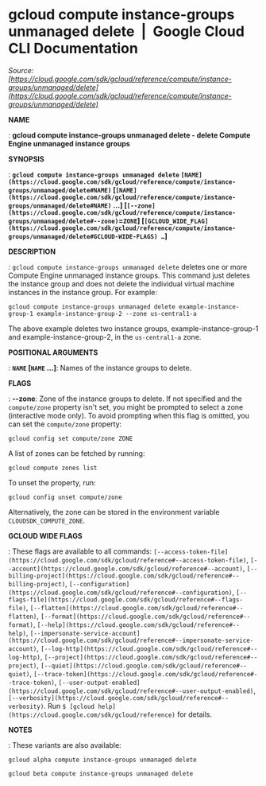 # gcloud compute instance-groups unmanaged delete  |  Google Cloud CLI Documentation

*Source: [https://cloud.google.com/sdk/gcloud/reference/compute/instance-groups/unmanaged/delete](https://cloud.google.com/sdk/gcloud/reference/compute/instance-groups/unmanaged/delete)*

**NAME**

: **gcloud compute instance-groups unmanaged delete - delete Compute Engine unmanaged instance groups**

**SYNOPSIS**

: **`gcloud compute instance-groups unmanaged delete` `[NAME](https://cloud.google.com/sdk/gcloud/reference/compute/instance-groups/unmanaged/delete#NAME)` [`[NAME](https://cloud.google.com/sdk/gcloud/reference/compute/instance-groups/unmanaged/delete#NAME)` …] [`[--zone](https://cloud.google.com/sdk/gcloud/reference/compute/instance-groups/unmanaged/delete#--zone)`=`ZONE`] [`[GCLOUD_WIDE_FLAG](https://cloud.google.com/sdk/gcloud/reference/compute/instance-groups/unmanaged/delete#GCLOUD-WIDE-FLAGS) …`]**

**DESCRIPTION**

: `gcloud compute instance-groups unmanaged delete` deletes one or more
Compute Engine unmanaged instance groups. This command just deletes the instance
group and does not delete the individual virtual machine instances in the
instance group. For example:

```
gcloud compute instance-groups unmanaged delete example-instance-group-1 example-instance-group-2 --zone us-central1-a
```

The above example deletes two instance groups, example-instance-group-1 and
example-instance-group-2, in the
``us-central1-a`` zone.

**POSITIONAL ARGUMENTS**

: **`NAME` [`NAME` …]**:
Names of the instance groups to delete.

**FLAGS**

: **--zone**:
Zone of the instance groups to delete. If not specified and the
``compute/zone`` property isn't set, you might
be prompted to select a zone (interactive mode only).
To avoid prompting when this flag is omitted, you can set the
``compute/zone`` property:

```
gcloud config set compute/zone ZONE
```

A list of zones can be fetched by running:

```
gcloud compute zones list
```

To unset the property, run:

```
gcloud config unset compute/zone
```

Alternatively, the zone can be stored in the environment variable
``CLOUDSDK_COMPUTE_ZONE``.

**GCLOUD WIDE FLAGS**

: These flags are available to all commands: `[--access-token-file](https://cloud.google.com/sdk/gcloud/reference#--access-token-file)`,
`[--account](https://cloud.google.com/sdk/gcloud/reference#--account)`, `[--billing-project](https://cloud.google.com/sdk/gcloud/reference#--billing-project)`,
`[--configuration](https://cloud.google.com/sdk/gcloud/reference#--configuration)`,
`[--flags-file](https://cloud.google.com/sdk/gcloud/reference#--flags-file)`,
`[--flatten](https://cloud.google.com/sdk/gcloud/reference#--flatten)`, `[--format](https://cloud.google.com/sdk/gcloud/reference#--format)`, `[--help](https://cloud.google.com/sdk/gcloud/reference#--help)`, `[--impersonate-service-account](https://cloud.google.com/sdk/gcloud/reference#--impersonate-service-account)`,
`[--log-http](https://cloud.google.com/sdk/gcloud/reference#--log-http)`,
`[--project](https://cloud.google.com/sdk/gcloud/reference#--project)`, `[--quiet](https://cloud.google.com/sdk/gcloud/reference#--quiet)`, `[--trace-token](https://cloud.google.com/sdk/gcloud/reference#--trace-token)`, `[--user-output-enabled](https://cloud.google.com/sdk/gcloud/reference#--user-output-enabled)`,
`[--verbosity](https://cloud.google.com/sdk/gcloud/reference#--verbosity)`.
Run `$ [gcloud help](https://cloud.google.com/sdk/gcloud/reference)` for details.

**NOTES**

: These variants are also available:

```
gcloud alpha compute instance-groups unmanaged delete
```

```
gcloud beta compute instance-groups unmanaged delete
```